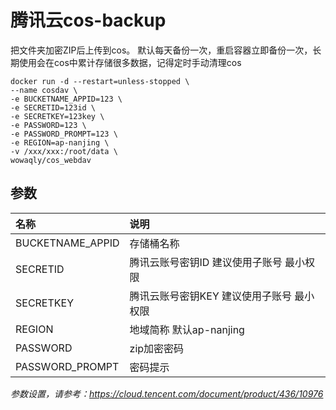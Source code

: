 # 腾讯云cos-backup
把文件夹加密ZIP后上传到cos。
默认每天备份一次，重启容器立即备份一次，长期使用会在cos中累计存储很多数据，记得定时手动清理cos

``` shell
docker run -d --restart=unless-stopped \
--name cosdav \
-e BUCKETNAME_APPID=123 \
-e SECRETID=123id \
-e SECRETKEY=123key \
-e PASSWORD=123 \
-e PASSWORD_PROMPT=123 \
-e REGION=ap-nanjing \
-v /xxx/xxx:/root/data \
wowaqly/cos_webdav
```
## 参数
|名称               |说明                                                   |
|:-                 |:-                                                     |
|BUCKETNAME_APPID |存储桶名称|
|SECRETID | 腾讯云账号密钥ID 建议使用子账号 最小权限|
|SECRETKEY | 腾讯云账号密钥KEY 建议使用子账号 最小权限|
|REGION |地域简称 默认ap-nanjing|
|PASSWORD |zip加密密码|
|PASSWORD_PROMPT |密码提示|

*参数设置，请参考：<https://cloud.tencent.com/document/product/436/10976>*


